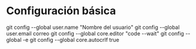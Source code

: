 # Configuración básica

git config --global user.name "Nombre del usuario"
git config --global user.email correo
git config --global core.editor "code --wait"
git config --global -e
git config --global core.autocrlf true 